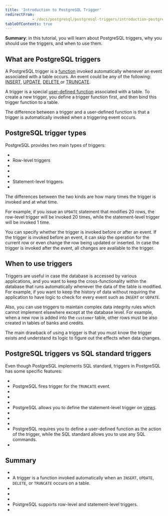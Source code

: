 ```yaml
---
title: 'Introduction to PostgreSQL Trigger'
redirectFrom: 
            - /docs/postgresql/postgresql-triggers/introduction-postgresql-trigger/
tableOfContents: true
---
```



**Summary**: in this tutorial, you will learn about PostgreSQL triggers, why you should use the triggers, and when to use them.





## What are PostgreSQL triggers





A PostgreSQL trigger is a [function](https://www.postgresqltutorial.com/postgresql-plpgsql/postgresql-create-function/) invoked automatically whenever an event associated with a table occurs. An event could be any of the following: [INSERT](/docs/postgresql/postgresql-insert/ "PostgreSQL INSERT"), [UPDATE](https://www.postgresqltutorial.com/postgresql-tutorial/postgresql-update/ "PostgreSQL UPDATE"), [DELETE ](https://www.postgresqltutorial.com/postgresql-tutorial/postgresql-delete/ "PostgreSQL DELETE")or [TRUNCATE](https://www.postgresqltutorial.com/postgresql-tutorial/postgresql-truncate-table "PostgreSQL TRUNCATE TABLE").





A trigger is a special [user-defined function](https://www.postgresqltutorial.com/postgresql-stored-procedures/) associated with a table. To create a new trigger, you define a trigger function first, and then bind this trigger function to a table.





The difference between a trigger and a user-defined function is that a trigger is automatically invoked when a triggering event occurs.





## PostgreSQL trigger types





PostgreSQL provides two main types of triggers:





- 
- Row-level triggers
- 
-
- 
- Statement-level triggers.
- 





The differences between the two kinds are how many times the trigger is invoked and at what time.





For example, if you issue an `UPDATE` statement that modifies 20 rows, the row-level trigger will be invoked 20 times, while the statement-level trigger will be invoked 1 time.





You can specify whether the trigger is invoked before or after an event. If the trigger is invoked before an event, it can skip the operation for the current row or even change the row being updated or inserted. In case the trigger is invoked after the event, all changes are available to the trigger.





## When to use triggers





Triggers are useful in case the database is accessed by various applications, and you want to keep the cross-functionality within the database that runs automatically whenever the data of the table is modified. For example, if you want to keep the history of data without requiring the application to have logic to check for every event such as `INSERT` or `UDPATE`.





Also, you can use triggers to maintain complex data integrity rules which cannot implement elsewhere except at the database level. For example, when a new row is added into the `customer` table, other rows must be also created in tables of banks and credits.





The main drawback of using a trigger is that you must know the trigger exists and understand its logic to figure out the effects when data changes.





## PostgreSQL triggers vs SQL standard triggers





Even though PostgreSQL implements SQL standard, triggers in PostgreSQL has some specific features:





- 
- PostgreSQL fires trigger for the `TRUNCATE` event.
- 
-
- 
- PostgreSQL allows you to define the statement-level trigger on [views](https://www.postgresqltutorial.com/postgresql-views/).
- 
-
- 
- PostgreSQL requires you to define a user-defined function as the action of the trigger, while the SQL standard allows you to use any SQL commands.
- 





## Summary





- 
- A trigger is a function invoked automatically when an `INSERT`, `UPDATE`, `DELETE`, or `TRUNCATE` occurs on a table.
- 
-
- 
- PostgreSQL supports row-level and statement-level triggers.
- 


